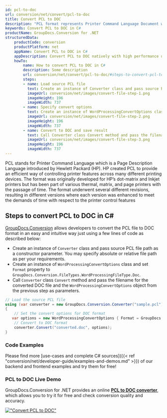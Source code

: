 ```yaml
---
id: pcl-to-doc
url: conversion/net/convert/pcl-to-doc
title: Convert PCL to DOC
description: "PCL format represents Printer Command Language Document with .pcl extension. Learn how to convert PCL to DOC file programmatically in C# language using GroupDocs.Conversion for .NET library."
keywords: Convert PCL to DOC in C#
productName: GroupDocs.Conversion for .NET
structuredData:
    productCode: conversion
    productPlatform: net
    appName: Convert PCL to DOC in C#
    appDescription: Convert PCL to DOC natively with high performance using C# language and server side GroupDocs.Conversion for .NET APIs, without the use of any software like Microsoft or Open Office.
    howTo:
        name: How to convert PCL to DOC in C# 
        description: Some description
        url: conversion/net/convert/pcl-to-doc/#steps-to-convert-pcl-to-doc-in-c
        steps:
        - name: Load source PCL file 
          text: Create an instance of Converter class and pass source PCL file path as a constructor parameter. You may specify absolute or relative file path as per your requirements. 
          imageUrl: conversion/net/images/convert-file-step-1.png
          imageHeight: 196
          imageWidth: 737
        - name: Specify convert options 
          text: Create an instance of WordProcessingConvertOptions class.
          imageUrl: conversion/net/images/convert-file-step-2.png
          imageHeight: 196
          imageWidth: 737
        - name: Convert to DOC and save result 
          text: Call Converter class Convert method and pass the filename for the converted HTML file and the WordProcessingConvertOptions object from the previous step as parameters.
          imageUrl: conversion/net/images/convert-file-step-3.png
          imageHeight: 196
          imageWidth: 737
---
```


PCL stands for Printer Command Language which is a Page Description Language introduced by Hewlett Packard (HP). HP created PCL to provide an efficient way of controlling printer features across many different printing devices. The format was originally developed for HP’s dot-matrix and Inkjet printers but has been part of various thermal, matrix, and page printers with the passage of time. The format underwent several different revisions, resulting in different versions where each version was enhanced to meet the demands of time with respect to the printer control features

## Steps to convert PCL to DOC in C#

[GroupDocs.Conversion](https://products.groupdocs.com/conversion/net) allows developers to convert the PCL file to DOC format in an easy and intuitive way just using a few lines of code as described below:

* Create an instance of `Converter` class and pass source PCL file path as a constructor parameter. You may specify absolute or relative file path as per your requirements. 
* Create an instance of `WordProcessingConvertOptions` class and set `Format` property to `GroupDocs.Conversion.FileTypes.WordProcessingFileType.Doc`.
* Call `Converter` class `Convert` method and pass the filename for the converted DOC file and the `WordProcessingConvertOptions` object from the previous step as parameters.

```csharp
// Load the source PCL file
using (var converter = new GroupDocs.Conversion.Converter("sample.pcl"))
{
    // Set the convert options for DOC format
   var options = new WordProcessingConvertOptions { Format = GroupDocs.Conversion.FileTypes.WordProcessingFileType.Doc };
    // Convert to DOC format
    converter.Convert("converted.doc", options);
}
```

### Code Examples

Please find more [use-cases and complete C# sources]({{< ref "conversion/net/developer-guide/examples-and-demos.md" >}}) of our backend and frontend examples and try them for free!

### PCL to DOC Live Demo

GroupDocs.Conversion for .NET provides an online [**PCL to DOC converter**](https://products.groupdocs.app/conversion/pcl-to-doc), which allows you to try it for free and check conversion quality and accuracy.

[!["Convert PCL to DOC"](conversion/net/images/convert-to-doc/convert-pcl-to-doc.png)](https://products.groupdocs.app/conversion/pcl-to-doc)